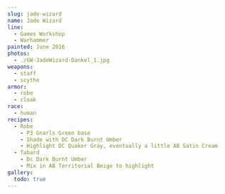 ```yaml
---
slug: jade-wizard
name: Jade Wizard
line:
  - Games Workshop
  - Warhammer
painted: June 2016
photos:
  - ./GW-JadeWizard-Dankel_1.jpg
weapons:
  - staff
  - scythe
armor:
  - robe
  - cloak
race:
  - human
recipes:
  - Robe
    - P3 Gnarls Green base
    - Shade with DC Dark Burnt Umber
    - Highlight DC Quaker Gray, eventually a little AB Satin Cream
  - Tabard
    - Dc Dark Burnt Umber
    - Mix in AB Territorial Beige to highlight
gallery:
  todo: true
---
```

